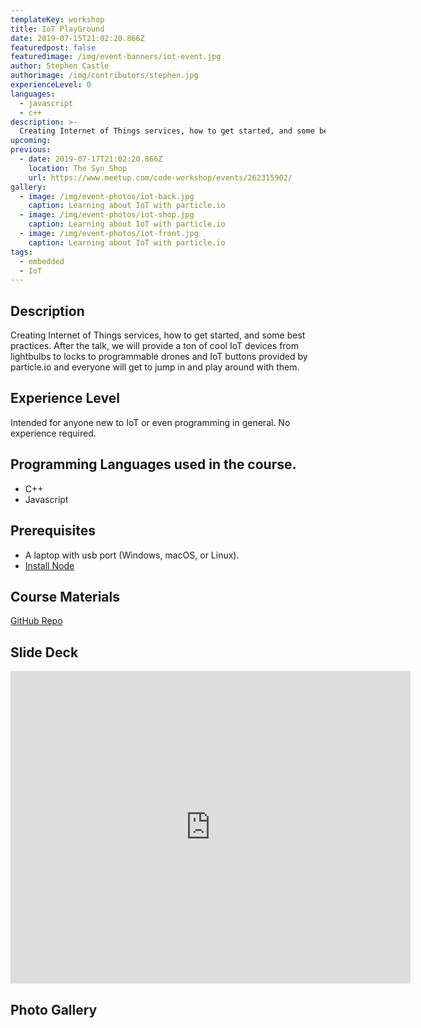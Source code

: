 ```yaml
---
templateKey: workshop
title: IoT PlayGround
date: 2019-07-15T21:02:20.866Z
featuredpost: false
featuredimage: /img/event-banners/iot-event.jpg
author: Stephen Castle
authorimage: /img/contributors/stephen.jpg
experienceLevel: 0
languages:
  - javascript
  - c++
description: >-
  Creating Internet of Things services, how to get started, and some best practices. After the talk, we will provide a ton of cool IoT devices from lightbulbs to locks to programmable drones and IoT buttons provided by particle.io and everyone will get to jump in and play around with them.
upcoming:
previous:
  - date: 2019-07-17T21:02:20.866Z
    location: The Syn Shop
    url: https://www.meetup.com/code-workshop/events/262315902/
gallery:
  - image: /img/event-photos/iot-back.jpg
    caption: Learning about IoT with particle.io
  - image: /img/event-photos/iot-shop.jpg
    caption: Learning about IoT with particle.io
  - image: /img/event-photos/iot-front.jpg
    caption: Learning about IoT with particle.io
tags:
  - embedded
  - IoT
---
```


## Description

Creating Internet of Things services, how to get started, and some best practices. After the talk, we will provide a ton of cool IoT devices from lightbulbs to locks to programmable drones and IoT buttons provided by particle.io and everyone will get to jump in and play around with them.

## Experience Level

Intended for anyone new to IoT or even programming in general. No experience required.

## Programming Languages used in the course.

- C++
- Javascript

## Prerequisites

- A laptop with usb port (Windows, macOS, or Linux).
- [Install Node](https://nodejs.org/en/download/)

## Course Materials

[GitHub Repo](https://github.com/codeworkshop-dev/workshops/tree/master/intro-to-particle-iot)

## Slide Deck

<iframe src="https://www.icloud.com/keynote/0olbp4vA2S3frjDNOd-oMsJtQ?embed=true" width="640" height="500" frameborder="0" allowfullscreen="1" referrer="no-referrer" class="slideDeck"></iframe>

## Photo Gallery
